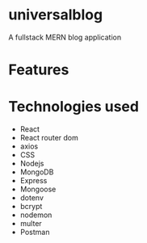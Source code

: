 # universalblog
 A fullstack MERN blog application 
# Features

# Technologies used
* React
* React router dom
* axios
* CSS
* Nodejs
* MongoDB
* Express
* Mongoose
* dotenv
* bcrypt
* nodemon
* multer
* Postman